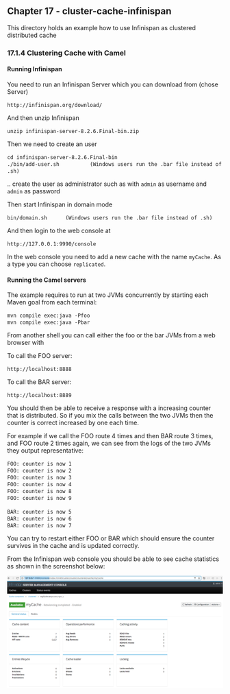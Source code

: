 Chapter 17 - cluster-cache-infinispan
-------------------------------------

This directory holds an example how to use Infinispan as clustered distributed cache

### 17.1.4 Clustering Cache with Camel

#### Running Infinispan

You need to run an Infinispan Server which you can download from (chose Server)

    http://infinispan.org/download/
    
And then unzip Infinispan
     
    unzip infinispan-server-8.2.6.Final-bin.zip

Then we need to create an user

    cd infinispan-server-8.2.6.Final-bin
    ./bin/add-user.sh          (Windows users run the .bar file instead of .sh)               
    
.. create the user as administrator such as with `admin` as username and `admin` as password    

Then start Infinispan in domain mode 

    bin/domain.sh      (Windows users run the .bar file instead of .sh)
   
And then login to the web console at
   
    http://127.0.0.1:9990/console

In the web console you need to add a new cache with the name `myCache`. As a type you can choose `replicated`.

#### Running the Camel servers

The example requires to run at two JVMs concurrently by starting each Maven goal from each terminal:

    mvn compile exec:java -Pfoo
    mvn compile exec:java -Pbar

From another shell you can call either the foo or the bar JVMs from a web browser with

To call the FOO server:

    http://localhost:8888   

To call the BAR server:

    http://localhost:8889

You should then be able to receive a response with a increasing counter that is distributed. So if you
mix the calls between the two JVMs then the counter is correct increased by one each time.

For example if we call the FOO route 4 times and then BAR route 3 times, and FOO route 2 times again, 
we can see from the logs of the two JVMs they output representative:

```
FOO: counter is now 1
FOO: counter is now 2
FOO: counter is now 3
FOO: counter is now 4
FOO: counter is now 8
FOO: counter is now 9

BAR: counter is now 5
BAR: counter is now 6
BAR: counter is now 7
```

You can try to restart either FOO or BAR which should ensure the counter survives in the cache and is updated correctly.

From the Infinispan web console you should be able to see cache statistics as shown in the screenshot below:

![Infinispan Web Console](infinispan-console.png "Cache Statistics")
